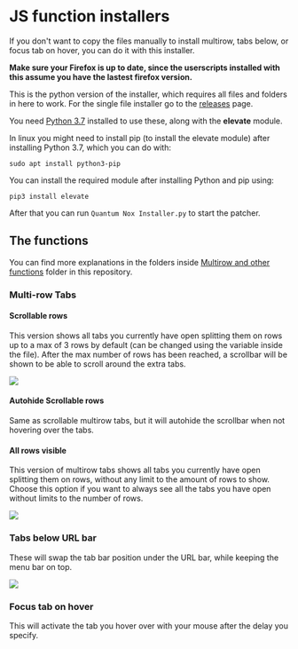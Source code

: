 <h1>JS function installers</h1>
<p>If you don't want to copy the files manually to install multirow, tabs below, or focus tab on hover, you can do it with this installer.</p>
<b>Make sure your Firefox is up to date, since the userscripts installed with this assume you have the lastest firefox version.</b>
<p>This is the python version of the installer, which requires all files and folders in here to work. For the single file installer go to the <a href="https://github.com/Izheil/Quantum-Nox-Firefox-Dark-Full-Theme/releases">releases</a> page.</p>
<p>You need <a href="https://www.python.org/downloads/release/python-375/">Python 3.7</a> installed to use these, along with the <b>elevate</b> module.</p>

<p>In linux you might need to install pip (to install the elevate module) after installing Python 3.7, which you can do with:</p>
<code>sudo apt install python3-pip</code>

<p>You can install the required module after installing Python and pip using:</p>
<code>pip3 install elevate</code>

<p>After that you can run <code>Quantum Nox Installer.py</code> to start the patcher.</p>

<h2>The functions</h2>
<p>You can find more explanations in the folders inside <a href="https://github.com/Izheil/Quantum-Nox-Firefox-Dark-Full-Theme/tree/master/Multirow%20and%20other%20functions">Multirow and other functions</a> folder in this repository.</p>

<h3>Multi-row Tabs</h3>

<h4>Scrollable rows</h4>
<p>This version shows all tabs you currently have open splitting them on rows up to a max of 3 rows by default (can be changed using the variable inside the file). After the max number of rows has been reached, a scrollbar will be shown to be able to scroll around the extra tabs.</p>
<img src="https://i.imgur.com/qqQn4Ky.png">

<h4>Autohide Scrollable rows</h4>
<p>Same as scrollable multirow tabs, but it will autohide the scrollbar when not hovering over the tabs.</p>

<h4>All rows visible</h4>
<p>This version of multirow tabs shows all tabs you currently have open splitting them on rows, without any limit to the amount of rows to show. Choose this option if you want to always see all the tabs you have open without limits to the number of rows.</p>
<img src="https://i.imgur.com/GWSgqD9.png">

<h3>Tabs below URL bar</h3>
<p>These will swap the tab bar position under the URL bar, while keeping the menu bar on top.</p>
<img src="https://i.imgur.com/5vbG6mh.png">

<h3>Focus tab on hover</h3>
<p>This will activate the tab you hover over with your mouse after the delay you specify.</p>